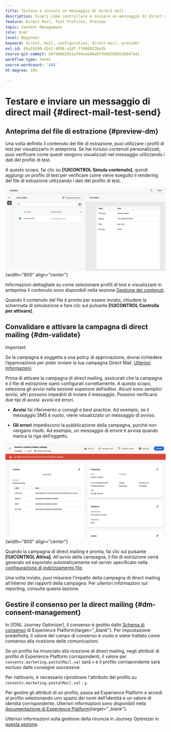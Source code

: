 ```yaml
---
title: Testare e inviare un messaggio di direct mail
description: Scopri come controllare e inviare un messaggio di direct mailing in Journey Optimizer
feature: Direct Mail, Test Profiles, Preview
topic: Content Management
role: User
level: Beginner
keyword: direct, mail, configuration, direct-mail, provider
exl-id: 69a19190-d2e2-4858-a1df-ffd008226e2b
source-git-commit: b6fd60b23b1a744ceb80a97fb092065b36847a41
workflow-type: tm+mt
source-wordcount: '443'
ht-degree: 10%

---
```


# Testare e inviare un messaggio di direct mail {#direct-mail-test-send}

## Anteprima del file di estrazione {#preview-dm}

Una volta definito il contenuto del file di estrazione, puoi utilizzare i profili di test per visualizzarlo in anteprima. Se hai incluso contenuti personalizzati, puoi verificare come questi vengono visualizzati nel messaggio utilizzando i dati del profilo di test.

A questo scopo, fai clic su **[!UICONTROL Simula contenuto]**, quindi aggiungi un profilo di test per verificare come viene eseguito il rendering del file di estrazione utilizzando i dati del profilo di test.

![](assets/direct-mail-simulate.png){width="800" align="center"}

Informazioni dettagliate su come selezionare profili di test e visualizzare in anteprima il contenuto sono disponibili nella sezione [Gestione dei contenuti](../content-management/preview-test.md).

Quando il contenuto del file è pronto per essere inviato, chiudere la schermata di simulazione e fare clic sul pulsante **[!UICONTROL Controlla per attivare]**.

## Convalidare e attivare la campagna di direct mailing {#dm-validate}

>[!IMPORTANT]
>
> Se la campagna è soggetta a una policy di approvazione, dovrai richiedere l’approvazione per poter inviare la tua campagna Direct Mail. [Ulteriori informazioni](../test-approve/gs-approval.md)

Prima di attivare la campagna di direct mailing, assicurati che la campagna e il file di estrazione siano configurati correttamente. A questo scopo, seleziona gli avvisi nella sezione superiore dell’editor. Alcuni sono semplici avvisi, altri possono impedirti di inviare il messaggio. Possono verificarsi due tipi di avvisi: avvisi ed errori.

* **Avvisi** fai riferimento a consigli e best practice. Ad esempio, se il messaggio SMS è vuoto, viene visualizzato un messaggio di avviso.

* **Gli errori** impediscono la pubblicazione della campagna, purché non vengano risolti. Ad esempio, un messaggio di errore ti avvisa quando manca la riga dell’oggetto.

![](assets/direct-mail-review.png){width="800" align="center"}

Quando la campagna di direct mailing è pronta, fai clic sul pulsante **[!UICONTROL Attiva]**. All&#39;avvio della campagna, il file di estrazione verrà generato ed esportato automaticamente nel server specificato nella [configurazione di indirizzamento file](../direct-mail/direct-mail-configuration.md).

Una volta inviato, puoi misurare l’impatto della campagna di direct mailing all’interno dei rapporti della campagna. Per ulteriori informazioni sul reporting, consulta questa sezione.

## Gestire il consenso per la direct mailing {#dm-consent-management}

In [!DNL Journey Optimizer], il consenso è gestito dallo [Schema di consenso](https://experienceleague.adobe.com/docs/experience-platform/xdm/field-groups/profile/consents.html?lang=it) di Experience Platform{target="_blank"}. Per impostazione predefinita, il valore del campo di consenso è vuoto e viene trattato come consenso alla ricezione delle comunicazioni.

Se un profilo ha rinunciato alla ricezione di direct mailing, negli attributi di profilo di Experience Platform corrispondenti, il valore per `consents.marketing.postalMail.val` sarà `n` e il profilo corrispondente sarà escluso dalle consegne successive.

Per riattivarlo, è necessario ripristinare l&#39;attributo del profilo su `consents.marketing.postalMail.val` : `y`.

Per gestire gli attributi di un profilo, passa ad Experience Platform e accedi al profilo selezionando uno spazio dei nomi dell’identità e un valore di identità corrispondente. Ulteriori informazioni sono disponibili nella [documentazione di Experience Platform](https://experienceleague.adobe.com/docs/experience-platform/profile/ui/user-guide.html?lang=it#getting-started){target="_blank"}.

Ulteriori informazioni sulla gestione della rinuncia in Journey Optimizer in [questa sezione](../privacy/opt-out.md).
